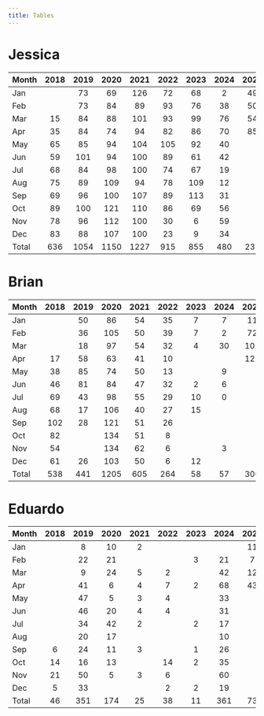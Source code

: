 ```yaml
---
title: Tables
---
```


# Jessica

| Month | 2018 | 2019 | 2020 | 2021 | 2022 | 2023 | 2024 | 2025 |
| --- |:---: | :---: | :---: | :---: | :---: | :---: | :---: | :---: |
| Jan |    | 73 | 69 | 126 | 72 | 68 | 2 | 49 |
| Feb |    | 73 | 84 | 89 | 93 | 76 | 38 | 50 |
| Mar | 15 | 84 | 88 | 101 | 93 | 99 | 76 | 54 |
| Apr | 35 | 84 | 74 | 94 | 82 | 86 | 70 | 85 |
| May | 65 | 85 | 94 | 104 | 105 | 92 | 40 |    |
| Jun | 59 | 101 | 94 | 100 | 89 | 61 | 42 |    |
| Jul | 68 | 84 | 98 | 100 | 74 | 67 | 19 |    |
| Aug | 75 | 89 | 109 | 94 | 78 | 109 | 12 |    |
| Sep | 69 | 96 | 100 | 107 | 89 | 113 | 31 |    |
| Oct | 89 | 100 | 121 | 110 | 86 | 69 | 56 |    |
| Nov | 78 | 96 | 112 | 100 | 30 | 6 | 59 |    |
| Dec | 83 | 88 | 107 | 100 | 23 | 9 | 34 |    |
| Total | 636 | 1054 | 1150 | 1227 | 915 | 855 | 480 | 237 |

# Brian

| Month | 2018 | 2019 | 2020 | 2021 | 2022 | 2023 | 2024 | 2025 |
| --- |:---: | :---: | :---: | :---: | :---: | :---: | :---: | :---: |
| Jan |    | 50 | 86 | 54 | 35 | 7 | 7 | 11 |
| Feb |    | 36 | 105 | 50 | 39 | 7 | 2 | 72 |
| Mar |    | 18 | 97 | 54 | 32 | 4 | 30 | 102 |
| Apr | 17 | 58 | 63 | 41 | 10 |    |    | 122 |
| May | 38 | 85 | 74 | 50 | 13 |    | 9 |    |
| Jun | 46 | 81 | 84 | 47 | 32 | 2 | 6 |    |
| Jul | 69 | 43 | 98 | 55 | 29 | 10 | 0 |    |
| Aug | 68 | 17 | 106 | 40 | 27 | 15 |    |    |
| Sep | 102 | 28 | 121 | 51 | 26 |    |    |    |
| Oct | 82 |    | 134 | 51 | 8 |    |    |    |
| Nov | 54 |    | 134 | 62 | 6 |    | 3 |    |
| Dec | 61 | 26 | 103 | 50 | 6 | 12 |    |    |
| Total | 538 | 441 | 1205 | 605 | 264 | 58 | 57 | 306 |

# Eduardo

| Month | 2018 | 2019 | 2020 | 2021 | 2022 | 2023 | 2024 | 2025 |
| --- |:---: | :---: | :---: | :---: | :---: | :---: | :---: | :---: |
| Jan |    | 8 | 10 | 2 |    |    |    | 11 |
| Feb |    | 22 | 21 |    |    | 3 | 21 | 7 |
| Mar |    | 9 | 24 | 5 | 2 |    | 42 | 12 |
| Apr |    | 41 | 6 | 4 | 7 | 2 | 68 | 43 |
| May |    | 47 | 5 | 3 | 4 |    | 33 |    |
| Jun |    | 46 | 20 | 4 | 4 |    | 31 |    |
| Jul |    | 34 | 42 | 2 |    | 2 | 17 |    |
| Aug |    | 20 | 17 |    |    |    | 10 |    |
| Sep | 6 | 24 | 11 | 3 |    | 1 | 26 |    |
| Oct | 14 | 16 | 13 |    | 14 | 2 | 35 |    |
| Nov | 21 | 50 | 5 | 3 | 6 |    | 60 |    |
| Dec | 5 | 33 |    |    | 2 | 2 | 19 |    |
| Total | 46 | 351 | 174 | 25 | 38 | 11 | 361 | 73 |

